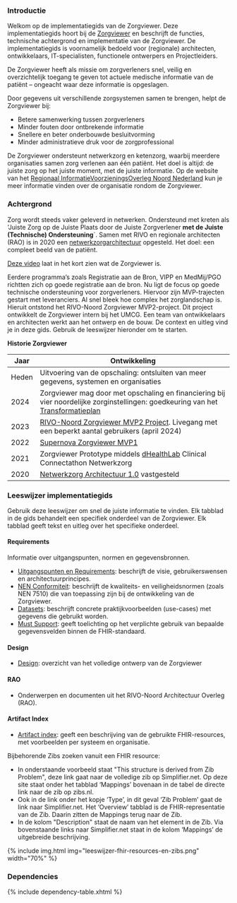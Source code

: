 
### Introductie

Welkom op de implementatiegids van de Zorgviewer. Deze implementatiegids hoort bij de [Zorgviewer](https://www.rivo-noord.nl/ontwikkelingen/zorgviewer) en beschrijft de functies, technische achtergrond en implementatie van de Zorgviewer. De implementatiegids is voornamelijk bedoeld voor (regionale) architecten, ontwikkelaars, IT-specialisten, functionele ontwerpers en Projectleiders.

De Zorgviewer heeft als missie om zorgverleners snel, veilig en overzichtelijk toegang te geven tot actuele medische informatie van de patiënt – ongeacht waar deze informatie is opgeslagen.

Door gegevens uit verschillende zorgsystemen samen te brengen, helpt de Zorgviewer bij:
- Betere samenwerking tussen zorgverleners
- Minder fouten door ontbrekende informatie
- Snellere en beter onderbouwde besluitvorming
- Minder administratieve druk voor de zorgprofessional

De Zorgviewer ondersteunt netwerkzorg en ketenzorg, waarbij meerdere organisaties samen zorg verlenen aan één patiënt. Het doel is altijd: de juiste zorg op het juiste moment, met de juiste informatie. Op de website van het [Regionaal InformatieVoorzieningsOverleg Noord Nederland](http://rivo-noord.nl) kun je meer informatie vinden over de organisatie rondom de Zorgviewer.

### Achtergrond

Zorg wordt steeds vaker geleverd in netwerken. Ondersteund met kreten als 'Juiste Zorg op de Juiste Plaats door de Juiste Zorgverlener <strong>met de Juiste (Technische) Ondersteuning</strong>`. Samen met RIVO en regionale architecten (RAO) is in 2020 een [netwerkzorgarchitectuur](https://jimdo-storage.global.ssl.fastly.net/file/a647b7db-1537-4f74-a4c0-b56066ae9d07/Netwerkzorgarchitectuur%201.0.pdf) opgesteld. Het doel: een compleet beeld van de patiënt.

[Deze video](https://www.youtube.com/watch?v=3C2ol2i4w9s) laat in het kort zien wat de Zorgviewer is.

Eerdere programma’s zoals Registratie aan de Bron, VIPP en MedMij/PGO richtten zich op goede registratie aan de bron. Nu ligt de focus op goede technische ondersteuning voor zorgverleners. Hiervoor zijn MVP-trajecten gestart met leveranciers. Al snel bleek hoe complex het zorglandschap is. Hieruit ontstond het RIVO-Noord Zorgviewer MVP2-project. Dit project ontwikkelt de Zorgviewer intern bij het UMCG. Een team van ontwikkelaars en architecten werkt aan het ontwerp en de bouw. De context en uitleg vind je in deze gids. Gebruik de leeswijzer hieronder om te starten.

<strong>Historie Zorgviewer</strong>

| Jaar  | Ontwikkeling                                                                                                                                                                                                                                                                                                                                                                        |
|-------|-------------------------------------------------------------------------------------------------------------------------------------------------------------------------------------------------------------------------------------------------------------------------------------------------------------------------------------------------------------------------------------|
| Heden | Uitvoering van de opschaling: ontsluiten van meer gegevens, systemen en organisaties                                                                                                                                                                                                                                                                                                |
| 2024  | Zorgviewer mag door met opschaling en financiering bij vier noordelijke zorginstellingen: goedkeuring van het [Transformatieplan](https://www.dejuistezorgopdejuisteplek.nl/programmas/integraal-zorgakkoord/iza-onderdelen/transformatieplannen/goedgekeurde-voorstellen-en-plannen/positief-beoordeelde-snelle-toets-zorgviewer/positief-beoordeelde-snelle-toets-zorgviewer.pdf) |
| 2023  | [RIVO-Noord Zorgviewer MVP2 Project](https://www.rivo-noord.nl/zorgviewer). Livegang met een beperkt aantal gebruikers (april 2024)                                                                                                                                                                                                                                                 |
| 2022  | [Supernova Zorgviewer MVP1](https://www.salesforce.com/nl/blog/2022/05/supernova.html)                                                                                                                                                                                                                                                                                              |
| 2021  | Zorgviewer Prototype middels [dHealthLab](https://dhealth.nl/) Clinical Connectathon Netwerkzorg                                                                                                                                                                                                                                                                                    |
| 2020  | [Netwerkzorg Architectuur 1.0](https://jimdo-storage.global.ssl.fastly.net/file/a647b7db-1537-4f74-a4c0-b56066ae9d07/Netwerkzorgarchitectuur%201.0.pdf) vastgesteld                                                                                                                                                                                                                 |

### Leeswijzer implementatiegids

Gebruik deze leeswijzer om snel de juiste informatie te vinden. Elk tabblad in de gids behandelt een specifiek onderdeel van de Zorgviewer. Elk tabblad geeft tekst en uitleg over het specifieke onderdeel.

#### Requirements

Informatie over uitgangspunten, normen en gegevensbronnen.
- [Uitgangspunten en Requirements](requirements.html): beschrijft de visie, gebruikerswensen en architectuurprincipes.
- [NEN Conformiteit](nen-normen.html): beschrijft de kwaliteits- en veiligheidsnormen (zoals NEN 7510) die van toepassing zijn bij de ontwikkeling van de Zorgviewer.
- [Datasets](datasets.html): beschrijft concrete praktijkvoorbeelden (use-cases) met gegevens die gebruikt worden.
- [Must Support](must-support.html): geeft toelichting op het verplichte gebruik van bepaalde gegevensvelden binnen de FHIR-standaard.

#### Design

- [Design](design.html): overzicht van het volledige ontwerp van de Zorgviewer

#### RAO

- Onderwerpen en documenten uit het RIVO-Noord Architectuur Overleg (RAO).

#### Artifact Index

- [Artifact index](artifacts.html): geeft een beschrijving van de gebruikte FHIR-resources, met voorbeelden per systeem en organisatie.

Bijbehorende Zibs zoeken vanuit een FHIR resource:

- In onderstaande voorbeeld staat "This structure is derived from Zib Problem", deze link gaat naar de volledige zib op Simplifier.net. Op deze site staat onder het tabblad ‘Mappings’ bovenaan in de tabel de directe link naar de zib op zibs.nl.
- Ook in de link onder het kopje ‘Type’, in dit geval ‘Zib Problem’ gaat de link naar Simplifier.net. Het ‘Overview’ tabblad is de FHIR-representatie van de Zib. Daarin zitten de Mappings terug naar de Zib. 
- In de kolom "Description" staat de naam van het element in de Zib. Via bovenstaande links naar Simplifier.net staat in de kolom ‘Mappings’ de uitgebreide beschrijving.
<div>
{% include img.html img="leeswijzer-fhir-resources-en-zibs.png" width="70%" %}
</div>

### Dependencies

{% include dependency-table.xhtml %}